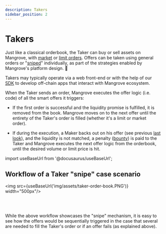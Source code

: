 ```yaml
---
description: Takers
sidebar_position: 2
---
```



# Takers

Just like a classical orderbook, the Taker can buy or sell assets on Mangrove, with [market](../../../web-app/trade/how-to-market-order.md) or [limit orders](../../../web-app/trade/how-to-limit-order.md). Offers can be taken using general orders or "[sniped](../../../../developers/contracts/technical-references/taking-and-making-offers/taker-order/#offer-sniping)" individually, as part of the strategies enabled by Mangrove's platform design. 🧿

Takers may typically operate via a web front-end or with the help of our [SDK](../../../../developers/SDK/README.md) to develop off-chain apps that interact with Mangrove ecosystem.

When the Taker sends an order, Mangrove executes the offer logic (i.e. code) of all the smart offers it triggers:

* If the first order is successful and the liquidity promise is fulfilled, it is removed from the book. Mangrove moves on to the next offer until the entirety of the Taker's order is filled (whether it's a limit or market order).

* If during the execution, a Maker backs out on his offer (see previous [last look](../smart-offers.md)), and the liquidity is not matched, a penalty ([bounty](../../../../developers/terms/bounty.md))  is paid to the Taker and Mangrove executes the next offer logic from the orderbook, until the desired volume or limit price is hit.

import useBaseUrl from '@docusaurus/useBaseUrl';

## Workflow of a Taker "snipe" case scenario

<img src={useBaseUrl('img/assets/taker-order-book.PNG')} width="500px"/>

<br /><br />

While the above workflow showcases the "snipe" mechanism, it is easy to see how the offers would be sequentially triggered in the case that several are needed to fill the Taker's order or if an offer fails (as explained above).